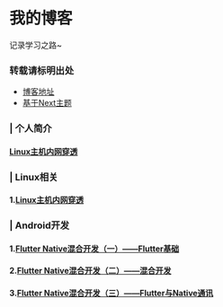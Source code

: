 # 我的博客

记录学习之路~

### 转载请标明出处

- [博客地址](https://arwynwang.github.io)
- [基于Next主题](https://github.com/theme-next/hexo-theme-next)

### | 个人简介

#### [Linux主机内网穿透](https://arwynwang.github.io/about/)

### | Linux相关

#### 1.[Linux主机内网穿透](https://arwynwang.github.io/2020/05/07/Linux%E4%B8%BB%E6%9C%BA%E5%86%85%E7%BD%91%E7%A9%BF%E9%80%8F/)

### | Android开发

#### 1.[Flutter Native混合开发（一）——Flutter基础](https://arwynwang.github.io/2020/05/07/Flutter%20Native%E6%B7%B7%E5%90%88%E5%BC%80%E5%8F%91%EF%BC%88%E4%B8%80%EF%BC%89%E2%80%94%E2%80%94Flutter%E5%9F%BA%E7%A1%80/)

#### 2.[Flutter Native混合开发（二）——混合开发](https://arwynwang.github.io/2020/05/07/Flutter%20Native%E6%B7%B7%E5%90%88%E5%BC%80%E5%8F%91%EF%BC%88%E4%BA%8C%EF%BC%89%E2%80%94%E2%80%94%E6%B7%B7%E5%90%88%E5%BC%80%E5%8F%91/)

#### 3.[Flutter Native混合开发（三）——Flutter与Native通讯](https://arwynwang.github.io/2020/05/07/Flutter%20Native%E6%B7%B7%E5%90%88%E5%BC%80%E5%8F%91%EF%BC%88%E4%B8%89%EF%BC%89%E2%80%94%E2%80%94Flutter%E4%B8%8ENative%E9%80%9A%E8%AE%AF/)

